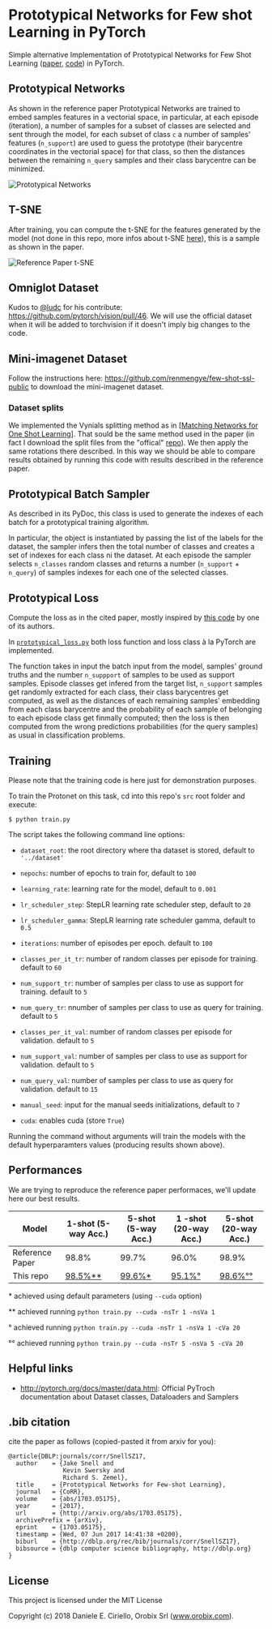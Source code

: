 # Prototypical Networks for Few shot Learning in PyTorch
Simple alternative Implementation of Prototypical Networks for Few Shot Learning ([paper](https://arxiv.org/abs/1703.05175), [code](https://github.com/jakesnell/prototypical-networks)) in PyTorch.

## Prototypical Networks

As shown in the reference paper Prototypical Networks are trained to embed samples features in a vectorial space, in particular, at each episode (iteration), a number of samples for a subset of classes are selected and sent through the model, for each subset of class `c` a number of samples' features (`n_support`) are used to guess the prototype (their barycentre coordinates in the vectorial space) for that class, so then the distances between the remaining `n_query` samples and their class barycentre can be minimized.

![Prototypical Networks](doc/imgs/proto-1.png)

## T-SNE 

After training, you can compute the t-SNE for the features generated by the model (not done in this repo, more infos about t-SNE [here](https://lvdmaaten.github.io/tsne/)), this is a sample as shown in the paper.

![Reference Paper t-SNE](doc/imgs/proto-2.png)

## Omniglot Dataset

Kudos to [@ludc](https://github.com/ludc) for his contribute: https://github.com/pytorch/vision/pull/46.
We will use the official dataset when it will be added to torchvision if it doesn't imply big changes to the code.

## Mini-imagenet Dataset

Follow the instructions here: https://github.com/renmengye/few-shot-ssl-public
to download the mini-imagenet dataset.

### Dataset splits

We implemented the Vynials splitting method as in [[Matching Networks for One Shot Learning](https://papers.nips.cc/paper/6385-matching-networks-for-one-shot-learning)]. That sould be the same method used in the paper (in fact I download the split files from the "offical" [repo](https://github.com/jakesnell/prototypical-networks/tree/master/data/omniglot/splits/vinyals)). We then apply the same rotations there described. In this way we should be able to compare results obtained by running this code with results described in the reference paper.

## Prototypical Batch Sampler

As described in its PyDoc, this class is used to generate the indexes of each batch for a prototypical training algorithm.

In particular, the object is instantiated by passing the list of the labels for the dataset, the sampler infers then the total number of classes and creates a set of indexes for each class ni the dataset. At each episode the sampler selects `n_classes` random classes and returns a number (`n_support` + `n_query`) of samples indexes for each one of the selected classes.

## Prototypical Loss

Compute the loss as in the cited paper, mostly inspired by [this code](https://github.com/jakesnell/prototypical-networks/blob/master/protonets/models/few_shot.py) by one of its authors.

In [`prototypical_loss.py`](src/prototypical_loss.py) both loss function and loss class à la PyTorch are implemented. 

The function takes in input the batch input from the model, samples' ground truths and the number `n_suppport` of samples to be used as support samples. Episode classes get infered from the target list, `n_support` samples get randomly extracted for each class, their class barycentres get computed, as well as the distances of each remaining samples' embedding from each class barycentre and the probability of each sample of belonging to each episode class get finmally computed; then the loss is then computed from the wrong predictions probabilities (for the query samples) as usual in classification problems.

## Training

Please note that the training code is here just for demonstration purposes. 

To train the Protonet on this task, cd into this repo's `src` root folder and execute:

    $ python train.py


The script takes the following command line options:

- `dataset_root`: the root directory where tha dataset is stored, default to `'../dataset'`

- `nepochs`: number of epochs to train for, default to `100`

- `learning_rate`: learning rate for the model, default to `0.001`

- `lr_scheduler_step`: StepLR learning rate scheduler step, default to `20`

- `lr_scheduler_gamma`: StepLR learning rate scheduler gamma, default to `0.5`

- `iterations`: number of episodes per epoch. default to `100`

- `classes_per_it_tr`: number of random classes per episode for training. default to `60`

- `num_support_tr`: number of samples per class to use as support for training. default to `5`

- `num_query_tr`: nnumber of samples per class to use as query for training. default to `5`

- `classes_per_it_val`: number of random classes per episode for validation. default to `5`

- `num_support_val`: number of samples per class to use as support for validation. default to `5`

- `num_query_val`: number of samples per class to use as query for validation. default to `15`

- `manual_seed`: input for the manual seeds initializations, default to `7`

- `cuda`: enables cuda (store `True`)

Running the command without arguments will train the models with the default hyperparamters values (producing results shown above).


## Performances

We are trying to reproduce the reference paper performaces, we'll update here our best results. 

| Model | 1-shot (5-way Acc.) | 5-shot (5-way Acc.) | 1 -shot (20-way Acc.) | 5-shot (20-way Acc.)|
| --- | --- | --- | --- | --- |
| Reference Paper | 98.8% | 99.7% | 96.0% | 98.9%|
| This repo | [98.5%**](https://drive.google.com/file/d/17BhDQJwQ6WUccOID_u5mKMbXhiS7pfj_) | [99.6%*](https://drive.google.com/open?id=1XER62U1Fq0Ar3z7fovekCtgRscdOF-T0) | [95.1%°](https://drive.google.com/open?id=199EUO4Do7Ox3KYfLPVsBhQKyX_AGwerH) | [98.6%°°](https://drive.google.com/open?id=1l6orcZ6DpPQSPXwIlWTesUGbZbetWXU9) |

\* achieved using default parameters (using `--cuda` option)

\*\* achieved running `python train.py --cuda -nsTr 1 -nsVa 1`

° achieved running `python train.py --cuda -nsTr 1 -nsVa 1 -cVa 20`

°° achieved running `python train.py --cuda -nsTr 5 -nsVa 5 -cVa 20
`



## Helpful links

 - http://pytorch.org/docs/master/data.html: Official PyTroch documentation about Dataset classes, Dataloaders and Samplers

## .bib citation
cite the paper as follows (copied-pasted it from arxiv for you):

    @article{DBLP:journals/corr/SnellSZ17,
      author    = {Jake Snell and
                   Kevin Swersky and
                   Richard S. Zemel},
      title     = {Prototypical Networks for Few-shot Learning},
      journal   = {CoRR},
      volume    = {abs/1703.05175},
      year      = {2017},
      url       = {http://arxiv.org/abs/1703.05175},
      archivePrefix = {arXiv},
      eprint    = {1703.05175},
      timestamp = {Wed, 07 Jun 2017 14:41:38 +0200},
      biburl    = {http://dblp.org/rec/bib/journals/corr/SnellSZ17},
      bibsource = {dblp computer science bibliography, http://dblp.org}
    }


## License

This project is licensed under the MIT License

Copyright (c) 2018 Daniele E. Ciriello, Orobix Srl (www.orobix.com).
